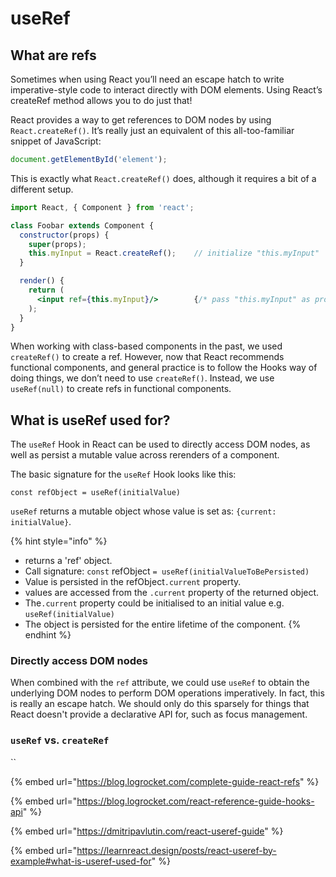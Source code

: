 # useRef

## What are refs

Sometimes when using React you’ll need an escape hatch to write imperative-style code to interact directly with DOM elements. Using React’s createRef method allows you to do just that!

React provides a way to get references to DOM nodes by using `React.createRef()`. It’s really just an equivalent of this all-too-familiar snippet of JavaScript:

```javascript
document.getElementById('element');
```

This is exactly what `React.createRef()` does, although it requires a bit of a different setup.

```jsx
import React, { Component } from 'react';

class Foobar extends Component {
  constructor(props) {
    super(props);
    this.myInput = React.createRef();    // initialize "this.myInput"  
  }

  render() {
    return (
      <input ref={this.myInput}/>        {/* pass "this.myInput" as prop */}
    );
  }
}
```

When working with class-based components in the past, we used `createRef()` to create a ref. However, now that React recommends functional components, and general practice is to follow the Hooks way of doing things, we don’t need to use `createRef()`. Instead, we use `useRef(null)` to create refs in functional components.

## What is useRef used for?

The `useRef` Hook in React can be used to directly access DOM nodes, as well as persist a mutable value across rerenders of a component.

The basic signature for the `useRef` Hook looks like this:

```
const refObject = useRef(initialValue)
```

`useRef` returns a mutable object whose value is set as: `{current: initialValue}`.

{% hint style="info" %}
* returns a 'ref' object.
* Call signature: `const` refObject `= useRef(initialValueToBePersisted)`
* Value is persisted in the refObject`.current` property.
* values are accessed from the `.current` property of the returned object.
* The`.current` property could be initialised to an initial value e.g. `useRef(initialValue)`
* The object is persisted for the entire lifetime of the component.
{% endhint %}

### Directly access DOM nodes

When combined with the `ref` attribute, we could use `useRef` to obtain the underlying DOM nodes to perform DOM operations imperatively. In fact, this is really an escape hatch. We should only do this sparsely for things that React doesn't provide a declarative API for, such as focus management.&#x20;



### `useRef` vs. `createRef`

``

{% embed url="https://blog.logrocket.com/complete-guide-react-refs" %}

{% embed url="https://blog.logrocket.com/react-reference-guide-hooks-api" %}

{% embed url="https://dmitripavlutin.com/react-useref-guide" %}

{% embed url="https://learnreact.design/posts/react-useref-by-example#what-is-useref-used-for" %}

